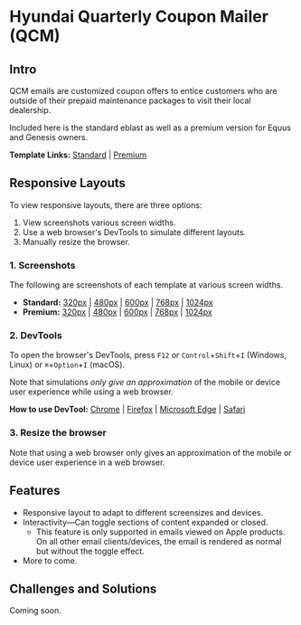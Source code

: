 # Hyundai Quarterly Coupon Mailer (QCM) 

## Intro
QCM emails are customized coupon offers to entice customers who are outside of their prepaid maintenance packages to visit their local dealership. 

Included here is the standard eblast as well as a premium version for Equus and Genesis owners.

**Template Links:** [Standard][src1] | [Premium][src2]


## Responsive Layouts 
To view responsive layouts, there are three options: 
1. View screenshots various screen widths.
2. Use a web browser's DevTools to simulate different layouts.
3. Manually resize the browser.


### 1. Screenshots 
The following are screenshots of each template at various screen widths.

* **Standard:** [320px][std320] | [480px][std480] | [600px][std600] | [768px][std768] | [1024px][std1024] 
* **Premium:** [320px][pre320] | [480px][pre480] | [600px][pre600] | [768px][pre768] | [1024px][pre1024]


### 2. DevTools 
To open the browser's DevTools, press `F12` or `Control`+`Shift`+`I` (Windows, Linux) or `⌘`+`Option`+`I` (macOS).

Note that simulations _only give an approximation_ of the mobile or device user experience while using a web browser. 


**How to use DevTool:** [Chrome][src3] | [Firefox][src4] | [Microsoft Edge][src5] | [Safari][src6]


### 3. Resize the browser
Note that using a web browser only gives an approximation of the mobile or device user experience in a web browser. 


## Features
* Responsive layout to adapt to different screensizes and devices.
* Interactivity—Can toggle sections of content expanded or closed.
  * This feature is only supported in emails viewed on Apple products. On all other email clients/devices, the email is rendered as normal but without the toggle effect.
* More to come.

## Challenges and Solutions
Coming soon.


  [src1]: https://webdevjoshb.github.io/Hyundai-Spring-2016-QCM/standard.html
  [src2]: https://webdevjoshb.github.io/Hyundai-Spring-2016-QCM/premium.html
  [src3]: https://developer.chrome.com/docs/devtools/device-mode/#viewport
  [src4]: https://developer.mozilla.org/en-US/docs/Tools/Responsive_Design_Mode
  [src5]: https://docs.microsoft.com/en-us/microsoft-edge/devtools-guide-chromium/device-mode/#simulate-a-mobile-viewport
  [src6]: https://support.apple.com/guide/safari-developer/simulate-responsive-web-content-apple-devices-dev84bd42758/11.0/mac/10.13


  [std320]: https://webdevjoshb.github.io/Hyundai-Spring-2016-QCM/screenshots/standard/320px.png
  [std480]: https://webdevjoshb.github.io/Hyundai-Spring-2016-QCM/screenshots/standard/480px.png
  [std600]: https://webdevjoshb.github.io/Hyundai-Spring-2016-QCM/screenshots/standard/600px.png
  [std768]: https://webdevjoshb.github.io/Hyundai-Spring-2016-QCM/screenshots/standard/768px.png
  [std1024]: https://webdevjoshb.github.io/Hyundai-Spring-2016-QCM/screenshots/standard/1024px.png
  [pre320]: https://webdevjoshb.github.io/Hyundai-Spring-2016-QCM/screenshots/premium/320px.png
  [pre480]: https://webdevjoshb.github.io/Hyundai-Spring-2016-QCM/screenshots/premium/480px.png
  [pre600]: https://webdevjoshb.github.io/Hyundai-Spring-2016-QCM/screenshots/premium/600px.png
  [pre768]: https://webdevjoshb.github.io/Hyundai-Spring-2016-QCM/screenshots/premium/768px.png
  [pre1024]: https://webdevjoshb.github.io/Hyundai-Spring-2016-QCM/screenshots/premium/1024px.png



